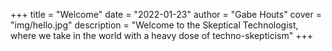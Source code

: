 +++
title = "Welcome"
date = "2022-01-23"
author = "Gabe Houts"
cover = "img/hello.jpg"
description = "Welcome to the Skeptical Technologist, where we take in the world with a heavy dose of techno-skepticism"
+++